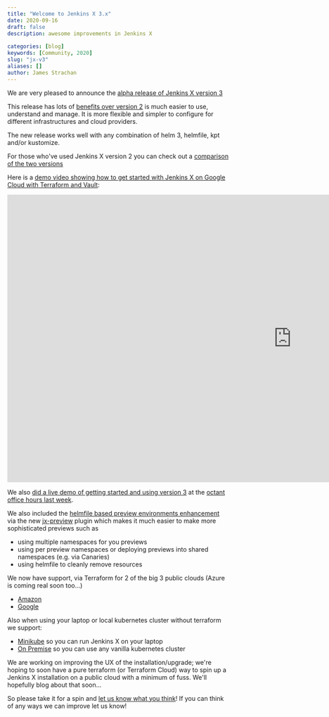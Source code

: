 ```yaml
---
title: "Welcome to Jenkins X 3.x"
date: 2020-09-16
draft: false
description: awesome improvements in Jenkins X
  
categories: [blog]
keywords: [Community, 2020]
slug: "jx-v3"
aliases: []
author: James Strachan
---
```


We are very pleased to announce the [alpha release of Jenkins X version 3](/docs/v3/)

This release has lots of [benefits over version 2](/docs/v3/about/benefits/) is much easier to use, understand and manage. It is more flexible and simpler to configure for different infrastructures and cloud providers. 

The new release works well with any combination of helm 3, helmfile, kpt and/or kustomize.

For those who've used Jenkins X version 2 you can check out a [comparison of the two versions](/docs/v3/about/comparison/)

Here is a [demo video showing how to get started with Jenkins X on Google Cloud with Terraform and Vault](https://www.youtube.com/watch?v=RYgKvRpjkoY&feature=youtu.be):

 <iframe width="1292" height="654" src="https://www.youtube.com/embed/RYgKvRpjkoY" frameborder="0" allow="accelerometer; autoplay; encrypted-media; gyroscope; picture-in-picture" allowfullscreen></iframe>
 
We also [did a live demo of getting started and using version 3](https://www.youtube.com/watch?v=NZVp66YDl5s) at the [octant office hours last week](https://octant.dev/community/).

We also included the [helmfile based preview environments enhancement](https://github.com/jenkins-x/enhancements/issues/38) via the new [jx-preview](https://github.com/jenkins-x/jx-preview) plugin which makes it much easier to make more sophisticated previews such as
 
* using multiple namespaces for you previews
* using per preview namespaces or deploying previews into shared namespaces (e.g. via Canaries)
* using helmfile to cleanly remove resources 

We now have support, via Terraform for 2 of the big 3 public clouds (Azure is coming real soon too...)

* [Amazon](/docs/v3/getting-started/eks/)
* [Google](/docs/v3/getting-started/gke/)

Also when using your laptop or local kubernetes cluster without terraform we support:
 
* [Minikube](/docs/v3/getting-started/minikube/) so you can run Jenkins X on your laptop
* [On Premise](/docs/v3/getting-started/on-premise/) so you can use any vanilla kubernetes cluster


We are working on improving the UX of the installation/upgrade; we're hoping to soon have a pure terraform (or Terraform Cloud) way to spin up a Jenkins X installation on a public cloud with a minimum of fuss. We'll hopefully blog about that soon... 

So please take it for a spin and [let us know what you think](/community/)! If you can think of any ways we can improve let us know!

